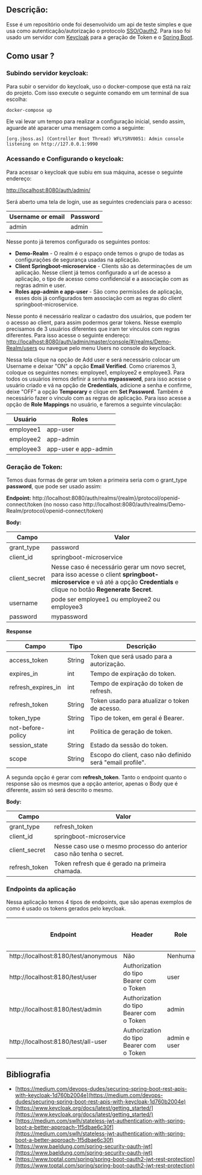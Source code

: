 ## Descrição:

Esse é um repositório onde foi desenvolvido um api de teste simples e que
usa como autenticação/autorização o protocolo [SSO/Oauth2](https://www.mutuallyhuman.com/blog/choosing-an-sso-strategy-saml-vs-oauth2/).
Para isso foi usado um servidor com [Keycloak](https://www.keycloak.org/) para 
a geração de Token e o [Spring Boot](https://spring.io/projects/spring-boot).

## Como usar ?

### Subindo servidor keycloak:

Para subir o servidor do keycloak, uso o docker-compose que está na raiz
do projeto. Com isso execute o seguinte comando em um terminal de sua escolha:

```shell
docker-compose up
```

Ele vai levar um tempo para realizar a configuração inicial, sendo assim, 
aguarde até aparacer uma mensagem como a seguinte:

```shell
[org.jboss.as] (Controller Boot Thread) WFLYSRV0051: Admin console listening on http://127.0.0.1:9990
```

### Acessando e Configurando o keycloak:

Para acessar o keycloak que subiu em sua máquina, acesse o seguinte endereço:

[http://localhost:8080/auth/admin/](http://localhost:8080/auth/admin/)

Será aberto uma tela de login, use as seguintes credenciais para o acesso:

| Username or email | Password |
| ----------------- | -------- |
| admin             | admin    |

Nesse ponto já teremos configurado os seguintes pontos:

* **Demo-Realm** - O realm é o espaço onde temos o grupo de todas as configurações de segurança usadas na aplicação.
* **Client Springboot-microservice** - Clients são as determinações de um aplicação. Nesse client já temos configurado 
a url de acesso a aplicação, o tipo de acesso como confidencial e a associação com as regras admin e user.
* **Roles app-admin e app-user** - São como permissões de aplicação, esses dois já configurados tem associação com as
regras do client springboot-microservice.

Nesse ponto é necessário realizar o cadastro dos usuários, que podem ter o acesso ao client, para assim podermos
gerar tokens. Nesse exemplo precisamos de 3 usuários diferentes que iram ter vínculos com regras diferentes.
Para isso acesse o seguinte endereço: 
[http://localhost:8080/auth/admin/master/console/#/realms/Demo-Realm/users](http://localhost:8080/auth/admin/master/console/#/realms/Demo-Realm/users)
ou navegue pelo menu Users no console do keycloack.

Nessa tela clique na opção de Add user e será necessário colocar um Username e deixar
"ON" a opção **Email Verified**. Como criaremos 3, coloque os seguintes nomes: employee1, employee2 e employee3.
Para todos os usuários iremos definir a senha **mypassword**, para isso acesse o usuário criado e vá na opção
de **Credentials**, adicione a senha e confirme, deixe "OFF" a opção **Temporary** e clique em **Set Password**.
Também é necessário fazer o vínculo com as regras de aplicação. Para isso acesse a opção de **Role Mappings** no 
usuário, e faremos a seguinte vinculação:

| Usuário | Roles |
| ------- | ----- |
| employee1 | app-user |
| employee2 | app-admin |
| employee3 | app-user e app-admin |

### Geração de Token:

Temos duas formas de gerar um token a primeira seria com o grant_type **password**, que pode ser usado assim:

**Endpoint:** http://localhost:8080/auth/realms/{realm}/protocol/openid-connect/token
(no nosso caso http://localhost:8080/auth/realms/Demo-Realm/protocol/openid-connect/token)

**Body:**

| Campo | Valor |
| ----- | ----- |
| grant_type | password |
| client_id | springboot-microservice |
| client_secret | Nesse caso é necessário gerar um novo secret, para isso acesse o client **springboot-microservice** e vá até a opção **Credentials** e clique no botão **Regenerate Secret**. |
| username | pode ser employee1 ou employee2 ou employee3 |
| password | mypassword |

**Response**

| Campo | Tipo | Descrição |
| ----- | ---- | --------- |
| access_token | String | Token que será usado para a autorização. |
| expires_in | int | Tempo de expiração do token. |
| refresh_expires_in | int | Tempo de expiração do token de refresh. |
| refresh_token | String | Token usado para atualizar o token de acesso. |
| token_type | String | Tipo de token, em geral é Bearer. |
| not-before-policy | int | Politica de geração de token. |
| session_state | String | Estado da sessão do token. |
| scope | String | Escopo do client, caso não definido será "email profile". |

A segunda opção é gerar com **refresh_token**. Tanto o endpoint quanto o response são os mesmos que a opção anterior, 
apenas o Body que é diferente, assim só será descrito o mesmo.

**Body:**

| Campo | Valor |
| ----- | ----- |
| grant_type | refresh_token |
| client_id | springboot-microservice |
| client_secret | Nesse caso use o mesmo processo do anterior caso não tenha o secret. |
| refresh_token | Token refresh que é gerado na primeira chamada. |

### Endpoints da aplicação

Nessa aplicação temos 4 tipos de endpoints, que são apenas exemplos de como é usado
os tokens gerados pelo keycloak.

| Endpoint | Header | Role | Usuários que podem acessar |
| -------- | ------ | ---- | -------------------------- |
| http://localhost:8180/test/anonymous | Não | Nenhuma | Todos |
| http://localhost:8180/test/user | Authorization do tipo Bearer com o Token | user | employer1 e employee3 |
| http://localhost:8180/test/admin | Authorization do tipo Bearer com o Token | admin | employer2 e employee3 |
| http://localhost:8180/test/all-user | Authorization do tipo Bearer com o Token | admin e user | Todos |

## Bibliografia

* [https://medium.com/devops-dudes/securing-spring-boot-rest-apis-with-keycloak-1d760b2004e](https://medium.com/devops-dudes/securing-spring-boot-rest-apis-with-keycloak-1d760b2004e)
* [https://www.keycloak.org/docs/latest/getting_started/](https://www.keycloak.org/docs/latest/getting_started/)
* [https://medium.com/swlh/stateless-jwt-authentication-with-spring-boot-a-better-approach-1f5dbae6c30f](https://medium.com/swlh/stateless-jwt-authentication-with-spring-boot-a-better-approach-1f5dbae6c30f)
* [https://www.baeldung.com/spring-security-oauth-jwt](https://www.baeldung.com/spring-security-oauth-jwt)
* [https://www.toptal.com/spring/spring-boot-oauth2-jwt-rest-protection](https://www.toptal.com/spring/spring-boot-oauth2-jwt-rest-protection)